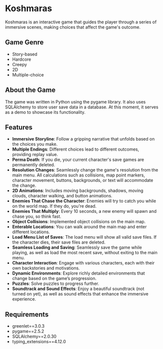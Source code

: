 # Koshmaras

Koshmaras is an interactive game that guides the player through a series of immersive scenes, making choices that affect the game's outcome.

## Game Genre
- Story-based
- Hardcore
- Creepy
- 2D
- Multiple-choice

## About the Game
The game was written in Python using the pygame library. It also uses SQLAlchemy to store user save data in a database. At this moment, it serves as a demo to showcase its functionality.

## Features
- **Immersive Storyline**: Follow a gripping narrative that unfolds based on the choices you make.
- **Multiple Endings**: Different choices lead to different outcomes, providing replay value.
- **Perma Death**: If you die, your current character's save games are permanently deleted.
- **Resolution Changes**: Seamlessly change the game's resolution from the main menu. All calculations such as collisions, map point markers, character movement, buttons, backgrounds, or text will accommodate the change.
- **2D Animations**: Includes moving backgrounds, shadows, moving clouds, character walking, and button animations.
- **Enemies That Chase the Character**: Enemies will try to catch you while on the world map. If they do, you're dead.
- **Enemies That Multiply**: Every 10 seconds, a new enemy will spawn and chase you, so think fast.
- **Object Collisions**: Implemented object collisions on the main map.
- **Enterable Locations**: You can walk around the main map and enter different locations.
- **Load Menu List of Saves**: The load menu will show all valid save files. If the character dies, their save files are deleted.
- **Seamless Loading and Saving**: Seamlessly save the game while playing, as well as load the most recent save, without exiting to the main menu.
- **Character Interaction**: Engage with various characters, each with their own backstories and motivations.
- **Dynamic Environments**: Explore richly detailed environments that change based on the game’s progression.
- **Puzzles**: Solve puzzles to progress further.
- **Soundtrack and Sound Effects**: Enjoy a beautiful soundtrack (not turned on yet), as well as sound effects that enhance the immersive experience.

## Requirements
- greenlet==3.0.3
- pygame==2.5.2
- SQLAlchemy==2.0.30
- typing_extensions==4.12.0

